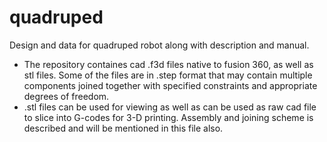 # quadruped
Design and data for quadruped robot along with description and manual.

- The repository containes cad .f3d files native to fusion 360, as well as stl files. Some of the files are in .step format that may contain multiple components joined together with specified constraints and appropriate degrees of freedom.  
- .stl files can be used for viewing as well as can be used as raw cad file to slice into G-codes for 3-D printing. Assembly and joining scheme is described and will be mentioned in this file also.
